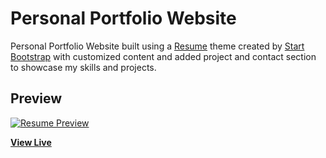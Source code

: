 # Personal Portfolio Website

Personal Portfolio Website built using a [Resume](https://startbootstrap.com/theme/resume/) theme created by [Start Bootstrap](https://startbootstrap.com/) with customized content and added project and contact section to showcase my skills and projects.

## Preview

[![Resume Preview](https://assets.startbootstrap.com/img/screenshots/themes/resume.png)](https://startbootstrap.github.io/startbootstrap-resume/)

**[View Live](https://startbootstrap.github.io/startbootstrap-resume/)**
